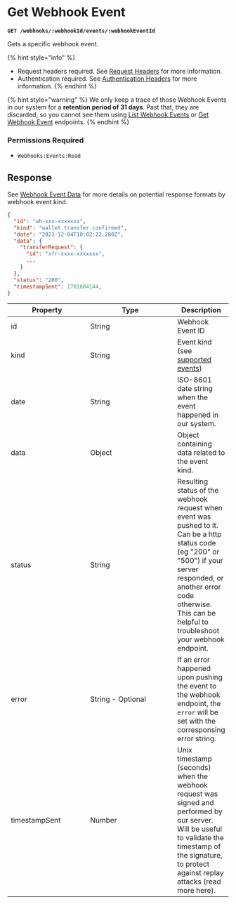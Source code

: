 # Get Webhook Event

**`GET /webhooks/:webhookId/events/:webhookEventId`**

Gets a specific webhook event.&#x20;

{% hint style="info" %}
* Request headers required. See [Request Headers](../../getting-started/request-headers.md) for more information.
* Authentication required. See [Authentication Headers](../../getting-started/request-headers.md#authentication-headers) for more information.
{% endhint %}

{% hint style="warning" %}
We only keep a trace of those Webhook Events in our system for a **retention period of 31 days**. Past that, they are discarded, so you cannot see them using [List Webhook Events](list-webhook-events.md) or [Get Webhook Event](get-webhook-event.md) endpoints.
{% endhint %}

### Permissions Required

* `Webhooks:Events:Read`

## Response

See [Webhook Event Data](https://docs.dfns.co/d/api-docs/webhooks#event-data) for more details on potential response formats by webhook event kind.

```json
{
  "id": "wh-xxx-xxxxxxx",
  "kind": "wallet.transfer.confirmed",
  "date": "2023-12-04T10:02:22.280Z",
  "data": {
    "transferRequest": {
      "id": "xfr-xxxx-xxxxxxx",
      ...
    }
  },
  "status": "200",
  "timestampSent": 1701684144,
}
```

<table data-full-width="true"><thead><tr><th width="169.33333333333331">Property</th><th width="193">Type</th><th>Description</th></tr></thead><tbody><tr><td>id</td><td>String</td><td>Webhook Event ID</td></tr><tr><td>kind</td><td>String</td><td>Event kind (see <a href="./#supported-webhook-events">supported events</a>)</td></tr><tr><td>date</td><td>String</td><td>ISO-8601 date string when the event happened in our system.</td></tr><tr><td>data</td><td>Object</td><td>Object containing data related to the event kind.</td></tr><tr><td>status</td><td>String</td><td>Resulting status of the webhook request when event was pushed to it. Can be a http status code (eg "200" or "500") if your server responded, or another error code otherwise. This can be helpful to troubleshoot your webhook endpoint.</td></tr><tr><td>error</td><td>String - Optional</td><td>If an error happened upon pushing the event to the webhook endpoint, the <code>error</code> will be set with the corresponsing error string.</td></tr><tr><td>timestampSent</td><td>Number</td><td>Unix timestamp (seconds) when the webhook request was signed and performed by our server. Will be useful to validate the timestamp of the signature, to protect against replay attacks (read more here).</td></tr></tbody></table>

